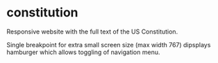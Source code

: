 # constitution

Responsive website with the full text of the US Constitution.

Single breakpoint for extra small screen size (max width 767) dipsplays hamburger which allows toggling of navigation menu.
